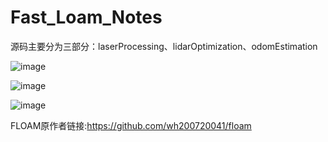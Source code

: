 # Fast_Loam_Notes

源码主要分为三部分：laserProcessing、lidarOptimization、odomEstimation

![image](https://user-images.githubusercontent.com/64353489/192148168-429f5edd-6ad3-43b7-9dd6-7c208a707cd5.png)


![image](https://user-images.githubusercontent.com/64353489/192148437-92704fb2-5977-4421-9a67-c2496537ac1e.png)


![image](https://user-images.githubusercontent.com/64353489/192148401-7168cb88-11de-48bd-b10b-2c5bb65a8c60.png)



FLOAM原作者链接:https://github.com/wh200720041/floam
